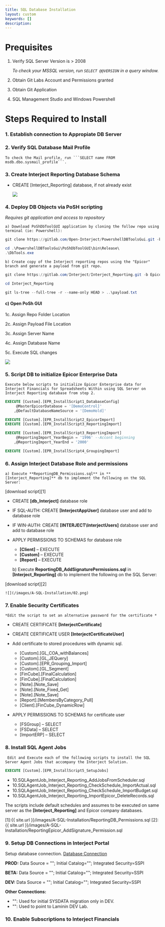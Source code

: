 ```yaml
---
title: SQL Database Installation
layout: custom
keywords: []
description: 
---
```


# Prequisites

1. Verify SQL Server Version is > 2008

    *To check your MSSQL version, run ```SELECT @@VERSION``` in a query window.* 

2. Obtain Git Labs Account and Permissions granted
3. Obtain Git Application
4. SQL Management Studio and Windows Powershell


# Steps Required to Install

### 1. Establish connection to Appropiate DB Server
### 2. Verify SQL Database Mail Profile
    To check the Mail profile, run ```SELECT name FROM msdb.dbo.sysmail_profile```.

### 3. Create Interject Reporting Database Schema

- CREATE [Interject_Reporting] database, if not already exist 

   ![](/images/A-SQL-Installation/01.png)


### 4. Deploy DB Objects via PoSH scripting

   *Requires git application and access to repository* 

    a) Download PoShDbToolGUI application by cloning the follow repo using terminal (ie: Powershell): 

```PowerShell
git clone https://gitlab.com/Open-Interject/PowershellDBToolsGui.git -b feature/payload_file

cd .\PowershellDBToolsGui\PoShDbToolGUI\bin\Release\
.\DbTools.exe
```

[PoShDbToolGUI]:https://gitlab.com/Open-Interject/PowershellDBToolsGui/raw/feature/payload_file/PoShDbToolGUI/bin/Release/DbTools.exe?inline=false

    b) Create copy of the Interject reporting repos using the "Epicor" branch and generate a payload from git repo. 

```PowerShell
git clone https://gitlab.com/Interject/Interject_Reporting.git -b Epicor

cd Interject_Reporting

git ls-tree --full-tree -r --name-only HEAD > ..\payload.txt
```

#### c)  Open PoSh GUI 

1c.  Assign Repo Folder Location

2c.  Assign Payload File Location

3c.  Assign Server Name

4c.  Assign Database Name

5c.  Execute SQL changes

![](/images/A-SQL-Installation/03.png)

### 5. Script DB to initialize Epicor Enterprise Data

    Execute below scripts to initialize Epicor Enterprise data for Interject Financials for Spreadsheets Within using SQL Server on Interject Reporting database from step 2.

```SQL
EXECUTE [Custom].[EPR_InstallScript1_DatabaseConfig]
	 @MasterEpicorDatabase = '[DemoControl]'
	,@DefaultDatabaseNameSource = '[DemoHold]'

EXECUTE [Custom].[EPR_InstallScript2_EpicorImport]
EXECUTE [Custom].[EPR_InstallScript3_ReportingImport]

EXECUTE [Custom].[EPR_InstallScript3_ReportingImport]
	 @ReportingImport_YearBegin = '1996' --Accont beginning
	,@ReportingImport_YearEnd = '2000'

EXECUTE [Custom].[EPR_InstallScript4_GroupingImport] 
```

### 6. Assign Interject Database Role and permissions

    a) Execute **ReportingDB_Permissions.sql** in **[Interject_Reporting]** db to implement the following on the SQL Server:

[download script][1] 

-	CREATE **[db_Interject]** database role
-	IF SQL-AUTH: CREATE **[InterjectAppUser]** database user and add to database role
-	IF WIN-AUTH:  CREATE **[INTERJECT\InterjectUsers]** database user and add to database role
-	APPLY PERMISSIONS TO SCHEMAS for database role
    - **[Client]** – EXECUTE
    - **[Custom]** – EXECUTE
    - **[Report]** – EXECUTE

    b) Execute **ReportingDB_AddSignaturePermissions.sql** in **[Interject_Reporting]** db to implement the following on the SQL Server:

 [download script][2] 

    ![](/images/A-SQL-Installation/02.png)

### 7. Enable Security Certificates

    *Edit the script to set an alternative password for the certificate *

-	CREATE CERTIFICATE **[InterjectCertificate]**
-	CREATE CERTIFICATE USER **[InterjectCertificateUser]**
-	Add certificate to stored procedures with dynamic sql.
    - [Custom].[GL_COA_withBalances]
    - [Custom].[GL_JEQuery]
    - [Custom].[EPR_Grouping_Import]
    - [Custom].[GL_Segment]
    - [FinCube].[FinalCalculation]
    - [FinCube].[FinalCalculation]
    - [Note].[Note_Save]
    - [Note].[Note_Fixed_Get]
    - [Note].[Note_Save]
    - [Report].[MembersByCategory_Pull]
    - [Client].[FinCube_DynamicRow]

-	APPLY PERMISSIONS TO SCHEMAS for certificate user
    - [FSGroup] – SELECT   
    - [FSData] – SELECT
    - [ImportERP] – SELECT

### 8. Install SQL Agent Jobs
     Edit and Execute each of the following scripts to install the SQL Server Agent Jobs that accompany the Interject Solution. 

```SQL
EXECUTE [Custom].[EPR_InstallScript5_SetupJobs]
```

-	10.SQLAgentJob_Interject_Reporting_AddJobsFromScheduler.sql
-	10.SQLAgentJob_Interject_Reporting_CheckSchedule_ImportActual.sql
-	10.SQLAgentJob_Interject_Reporting_CheckSchedule_ImportBudget.sql
-	10.SQLAgentJob_Interject_Reporting_ImportEpicor_DeleteRecords.sql

The scripts include default schedules and assumes to be executed on same server as the **[Interject_Reporting]** and Epicor company databases.



[1]:{{ site.url }}/images/A-SQL-Installation/ReportingDB_Permissions.sql
[2]:{{ site.url }}/images/A-SQL-Installation/ReportingEpicor_AddSignature_Permission.sql

### 9. Setup DB Connections in Interject Portal
Setup database connection. [ Database Connection ](/wPortal/L-Database-Connection.html)

**PROD:** Data Source = ""; Initial Catalog=""; Integrated Security=SSPI

**BETA:** Data Source = ""; Initial Catalog=""; Integrated Security=SSPI 

**DEV:** Data Source = ""; Initial Catalog=""; Integrated Security=SSPI

**Other Connections:** 
- "": Used for initial SYSDATA migration only in DEV.
- "": Used to point to Laminin DEV Lab.

### 10. Enable Subscriptions to Interject Financials
